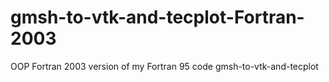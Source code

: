 # gmsh-to-vtk-and-tecplot-Fortran-2003
OOP Fortran 2003 version of my Fortran 95 code gmsh-to-vtk-and-tecplot
